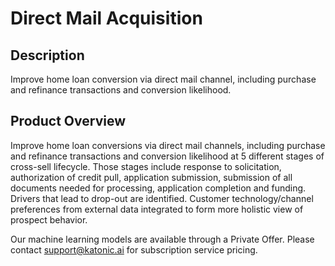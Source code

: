 # Direct Mail Acquisition

## Description
Improve home loan conversion via direct mail channel, including purchase and refinance transactions and conversion likelihood. 

## Product Overview
Improve home loan conversions via direct mail channels, including purchase and refinance transactions and conversion likelihood at 5 different stages of cross-sell lifecycle. Those stages include response to solicitation, authorization of credit pull, application submission, submission of all documents needed for processing, application completion and funding. Drivers that lead to drop-out are identified. Customer technology/channel preferences from external data integrated to form more holistic view of prospect behavior. 

Our machine learning models are available through a Private Offer. Please contact support@katonic.ai for subscription service pricing.
